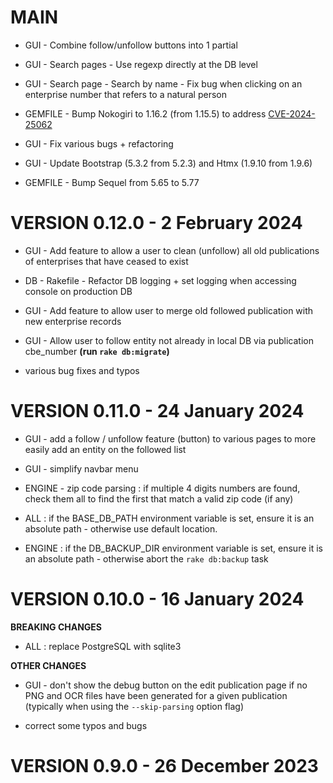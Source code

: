 # MAIN

- GUI - Combine follow/unfollow buttons into 1 partial

- GUI - Search pages - Use regexp directly at the DB level

- GUI - Search page - Search by name - Fix bug when clicking on an enterprise number that refers to a natural person

- GEMFILE - Bump Nokogiri to 1.16.2 (from 1.15.5) to address [CVE-2024-25062](https://www.cve.org/CVERecord?id=CVE-2024-25062)

- GUI - Fix various bugs + refactoring

- GUI - Update Bootstrap (5.3.2 from  5.2.3) and Htmx (1.9.10 from 1.9.6)

- GEMFILE - Bump Sequel from 5.65 to 5.77

# VERSION 0.12.0 - 2 February 2024

- GUI - Add feature to allow a user to clean (unfollow) all old publications of enterprises that have ceased to exist

- DB - Rakefile - Refactor DB logging + set logging when accessing console on production DB

- GUI - Add feature to allow user to merge old followed publication with new enterprise records

- GUI - Allow user to follow entity not already in local DB via publication cbe_number **(run `rake db:migrate`)**

- various bug fixes and typos

# VERSION 0.11.0 - 24 January 2024

- GUI - add a follow / unfollow feature (button) to various pages to more easily add an entity on the followed list

- GUI - simplify navbar menu

- ENGINE - zip code parsing : if multiple 4 digits numbers are found, check them all to find the first that match a valid zip code (if any)

- ALL : if the BASE_DB_PATH environment variable is set, ensure it is an absolute path - otherwise use default location.

- ENGINE : if the DB_BACKUP_DIR environment variable is set, ensure it is an absolute path - otherwise abort the `rake db:backup` task

# VERSION 0.10.0 - 16 January 2024

**BREAKING CHANGES**

- ALL : replace PostgreSQL with sqlite3

**OTHER CHANGES**

- GUI - don't show the debug button on the edit publication page if no PNG and OCR files have been generated for a given publication (typically when using the `--skip-parsing` option flag)

- correct some typos and bugs

# VERSION 0.9.0 - 26 December 2023
